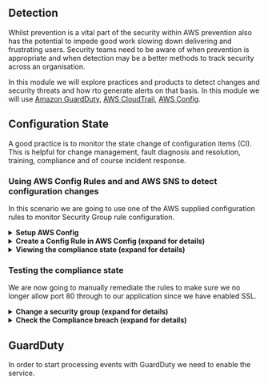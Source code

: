## Detection

Whilst prevention is a vital part of the security within AWS prevention also has the potential to impede good work slowing down delivering and frustrating users. Security teams need to be aware of when prevention is appropriate and when detection may be a better methods to track security across an organisation.

In this module we will explore practices and products to detect changes and security threats and how rto generate alerts on that basis. In this module we will use [Amazon GuardDuty](https://aws.amazon.com/guardduty/), [AWS CloudTrail](https://aws.amazon.com/cloudtrail/), [AWS Config](https://aws.amazon.com/config/).

## Configuration State

A good practice is to monitor the state change of configuration items (CI). This is helpful for change management, fault diagnosis and resolution, training, compliance and of course incident response.

### Using AWS Config Rules and and AWS SNS to detect configuration changes

In this scenario we are going to use one of the AWS supplied configuration rules to monitor Security Group rule configuration.

<details>
<summary><strong>Setup AWS Config</strong></summary><p>

1. In the AWS Console open the Config service, ensuring that you have selected a region where the items you wish to monitor are present

1. Press **Get started**
    ![get started](https://github.com/charliejllewellyn/aws-security-workshop/blob/master/images/detection/config-get-started.png)

1. The defaults are useful here but we shall add in monitoring of Identity and Access Management resources (IAM)

1. Under **Resource types to record** check the tick box beside **Include global resources (e.g. AWS IAM resource)**
    ![config settings](https://github.com/charliejllewellyn/aws-security-workshop/blob/master/images/detection/config-settings.png)

1. We shall let Config create the Amazon S3 bucket for us but we shall add in Amazon SNS notification of changes

1. Check the tick box beside **Stream configuration changes and notifications to an Amazon SNS topic.**

1. Let Config create the topic and choose a name which matches the naming policy for your organisation

    ![config topic](https://github.com/charliejllewellyn/aws-security-workshop/blob/master/images/detection/config-topic.png)

1. Let Config create a role for you. Choose a name which matches the naming policy for your organisation

    ![config role](https://github.com/charliejllewellyn/aws-security-workshop/blob/master/images/detection/config-role.png)

1. Press **Next**

1. We will not choose any default rules to apply yet, so press **Next**

1. On the **Review** screen check that you are satisfied and press **Confirm** if so. If not, press **Previous** to go back a screen and make changes to your satisfaction.
    ![config confirm](https://github.com/charliejllewellyn/aws-security-workshop/blob/master/images/detection/config-confirm.png)

1. After a short period of time, Config will be setup and you will be brought to the dashboard
    ![config dashboard](https://github.com/charliejllewellyn/aws-security-workshop/blob/master/images/detection/config-dash.png)

</p></details>

<details>
<summary><strong>Create a Config Rule in AWS Config (expand for details)</strong></summary><p>

1. In the AWS Console open the Config service, ensuring that you have selected a region where the items you wish to monitor are present

1. Select **Rules** from the left hand menu

1. Press the **Add rule** button ![add rule](https://github.com/charliejllewellyn/aws-security-workshop/blob/master/images/detection/add-rule.png)

1. Type **security group** in the search field and click the **restricted-common-ports** boxout which appears
    ![restrict ports](https://github.com/charliejllewellyn/aws-security-workshop/blob/master/images/detection/restricted-common-ports.png)

1. Update the **Name** to identify it as part of the workshop, **security-workshop-restricted-common-ports**
    ![name rule](https://github.com/charliejllewellyn/aws-security-workshop/blob/master/images/detection/rule-name.png)

1. We shall leave the Trigger section as it is in this case. For creating custom rules where a smaller sub-section of a particular resource should be monitored, or where a periodic check is desired then these [options should be revisited](https://docs.aws.amazon.com/config/latest/developerguide/evaluate-config_develop-rules.html).
AWS have [a repository of custom rules here](https://github.com/awslabs/aws-config-rules).

1. Under **Scope of changes**, select **Tags** and enter **ProjectName** as the **Tag Key** and **Securityworkshop** as the **Tag Value**. This will restrict the rule to only run against the resources we have created in the workshop.
    ![trigger config](https://github.com/charliejllewellyn/aws-security-workshop/blob/master/images/detection/rule-trigger-config.png)

1. Under **Rule parameters** we want to change **blockedPort3** from 3389 to **80**. The Rule parameters in this case are the TCP ports which should not be permitted. If these rules are added to a security group then the resource will be in breach of compliance.
    ![ports to avoid](https://github.com/charliejllewellyn/aws-security-workshop/blob/master/images/detection/rule-port-config.png)

1. Click **Save**.

</p></details>

<details>
<summary><strong>Viewing the compliance state (expand for details)</strong></summary><p>

You will now see the Rules section, with the rule you have just created added in and showing a Compliance state of **Evaluating...**.

Evaluation will take a couple of minutes and the UI will update to reflect the new state of **Noncompliant**. You can click the **Refresh** icon if you do not see the page update.

To see the state of the Security Groups which are being monitored for compliance, click the rule name. In our example here that is **security-workshop-restricted-common-ports**.

![Noncompliant rule](https://github.com/charliejllewellyn/aws-security-workshop/blob/master/images/detection/Config_non-compliant.png)

</p></details>

### Testing the compliance state

We are now going to manually remediate the rules to make sure we no longer allow port 80 through to our application since we have enabled SSL.

<details>
<summary><strong>Change a security group (expand for details)</strong></summary><p>

1. In the AWS Console open the EC2 service and select **Security Groups** from the left hand menu

1. Place a check next to the **Group ID** for the **securityImmersionDay-loadBalancer**, for example
    ![sg list](https://github.com/charliejllewellyn/aws-security-workshop/blob/master/images/detection/Config_sg_amend.png)

1. Click **Inbound** in the ribbon below

1. Click **Edit** then click **Add Rule**

1. Delete the **HTTP** rule by clicking the cross to the right and save the config.
![security group rule](https://github.com/charliejllewellyn/aws-security-workshop/blob/master/images/detection/Config_sg_delete.png)

1. Click **Save**

</details>
<details>
<summary><strong>Check the Compliance breach (expand for details)</strong></summary>

1. In the AWS Console open the Config Service

1. After a short period of time the Compliance state of the **security-workshop-restricted-common-ports** rule will change to **Compliant**
    ![sg rule list](https://github.com/charliejllewellyn/aws-security-workshop/blob/master/images/detection/Config_compliant.png)

1. Click on the **security-workshop-restricted-common-ports** rule name

1. In the **Resources Evaluated** section, click on the Security Group ID in the **Config Timeline** column for the now **Compliant** loadbalancer security group rule
    ![sg rule shortlist](https://github.com/charliejllewellyn/aws-security-workshop/blob/master/images/detection/non-compliant-rule-shortlist.png)

1. Notice the timeline which shows the changes made to the Security Group
    ![sg timeline](https://github.com/charliejllewellyn/aws-security-workshop/blob/master/images/detection/sg-rule-timeline.png)

1. Click on the **Change** link below the most recent change and note that it reflects the change we made earlier
    ![sg change](https://github.com/charliejllewellyn/aws-security-workshop/blob/master/images/detection/sg-rule-change.png)

</details>
 
## GuardDuty

In order to start processing events with GuardDuty we need to enable the service.

